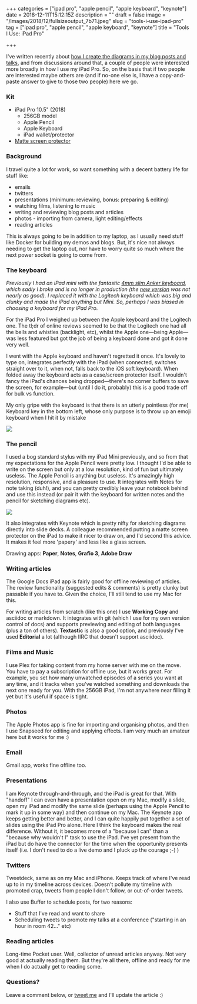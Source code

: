 +++
categories = ["ipad pro", "apple pencil", "apple keyboard", "keynote"]
date = 2018-12-11T15:12:15Z
description = ""
draft = false
image = "/images/2018/12/fullsizeoutput_7b71.jpeg"
slug = "tools-i-use-ipad-pro"
tag = ["ipad pro", "apple pencil", "apple keyboard", "keynote"]
title = "Tools I Use: iPad Pro"

+++

I've written recently about [how I create the diagrams in my blog posts and talks](/2018/12/10/so-how-do-you-make-those-cool-diagrams/), and from discussions around that, a couple of people were interested more broadly in how I use my iPad Pro. So, on the basis that if two people are interested maybe others are (and if no-one else is, I have a copy-and-paste answer to give to those two people) here we go. 

### Kit

* iPad Pro 10.5" (2018)
	* 256GB model
    * Apple Pencil
    * Apple Keyboard
    * iPad wallet/protector
* [Matte screen protector](https://www.amazon.co.uk/gp/product/B073X5BML2)

### Background

I travel quite a lot for work, so want something with a decent battery life for stuff like: 

* emails
* twitters
* presentations (minimum: reviewing, bonus: preparing & editing)
* watching films, listening to music
* writing and reviewing blog posts and articles
* photos - importing from camera, light editing/effects
* reading articles

This is always going to be in addition to my laptop, as I usually need stuff like Docker for building my demos and blogs. But, it's nice not always needing to get the laptop out, nor have to worry quite so much where the next power socket is going to come from. 

### The keyboard

_Previously I had an iPad mini with the fantastic [4mm slim Anker keyboard](https://images-na.ssl-images-amazon.com/images/I/41KJMg6MWGL.jpg), which sadly I broke and is no longer in production (the [new version](https://www.amazon.co.uk/gp/product/B00PIMRCFG) was not nearly as good). I replaced it with the Logitech keyboard which was big and clunky and made the iPad anything but Mini. So, perhaps I was biased in choosing a keyboard for my iPad Pro._

For the iPad Pro I weighed up between the Apple keyboard and the Logitech one. The tl;dr of online reviews seemed to be that the Logitech one had all the bells and whistles (backlight, etc), whilst the Apple one—being Apple—was less featured but got the job of being a keyboard done and got it done very well. 

I went with the Apple keyboard and haven't regretted it once. It's lovely to type on, integrates perfectly with the iPad (when connected, switches straight over to it, when not, falls back to the iOS soft keyboard). When folded away the keyboard acts as a case/screen protector itself. I wouldn't fancy the iPad's chances being dropped—there's no corner buffers to save the screen, for example—but (until I do it, probably) this is a good trade off for bulk vs function. 

My only gripe with the keyboard is that there is an utterly pointless (for me) Keyboard key in the bottom left, whose only purpose is to throw up an emoji keyboard when I hit it by mistake 

![](/images/2018/12/emoji-keyboard.png.JPG)

### The pencil

I used a bog standard stylus with my iPad Mini previously, and so from that my expectations for the Apple Pencil were pretty low. I thought I'd be able to write on the screen but only at a low resolution, kind of fun but ultimately useless. The Apple Pencil is anything but useless. It's amazingly high resolution, responsive, and a pleasure to use. It integrates with Notes for note taking (duh!), and you can pretty credibly leave your notebook behind and use this instead (or pair it with the keyboard for written notes and the pencil for sketching diagrams etc). 

![](/images/2018/12/pencil-notes.JPG)

It also integrates with Keynote which is pretty nifty for sketching diagrams directly into slide decks. 
A colleague recommended putting a matte screen protector on the iPad to make it nicer to draw on, and I'd second this advice. It makes it feel more 'papery' and less like a glass screen. 

Drawing apps: **Paper**, **Notes**, **Grafio 3**, **Adobe Draw**

### Writing articles

The Google Docs iPad app is fairly good for offline reviewing of articles. The review functionality (suggested edits & comments) is pretty clunky but passable if you have to. Given the choice, I'll still tend to use my Mac for this. 

For writing articles from scratch (like this one) I use **Working Copy** and asciidoc or markdown. It integrates with git (which I use for my own version control of docs) and supports previewing and editing of both languages (plus a ton of others). **Textastic** is also a good option, and previously I've used **Editorial** a lot (although IIRC that doesn't support asciidoc). 

### Films and Music

I use Plex for taking content from my home server with me on the move. You have to pay a subscription for offline use, but it works great. For example, you set how many unwatched episodes of a series you want at any time, and it tracks when you've watched something and downloads the next one ready for you. With the 256GB iPad, I'm not anywhere near filling it yet but it's useful if space is tight.

### Photos

The Apple Photos app is fine for importing and organising photos, and then I use Snapseed for editing and applying effects. I am very much an amateur here but it works for me :)

### Email

Gmail app, works fine offline too. 

### Presentations

I am Keynote through-and-through, and the iPad is great for that. With "handoff" I can even have a presentation open on my Mac, modify a slide, open my iPad and modify the same slide (perhaps using the Apple Pencil to mark it up in some way) and then continue on my Mac. 
The Keynote app keeps getting better and better, and I can quite happily put together a set of slides using the iPad Pro alone. Here I think the keyboard makes the real difference. Without it, it becomes more of a "because I can" than a "because why wouldn't I" task to use the iPad.
I've yet present from the iPad but do have the connector for the time when the opportunity presents itself (i.e. I don't need to do a live demo and I pluck up the courage ;-) ) 

### Twitters

Tweetdeck, same as on my Mac and iPhone. Keeps track of where I've read up to in my timeline across devices. Doesn't pollute my timeline with promoted crap, tweets from people I don't follow, or out-of-order tweets. 

I also use Buffer to schedule posts, for two reasons:

* Stuff that I've read and want to share
* Scheduling tweets to promote my talks at a conference ("starting in an hour in room 42…" etc)

### Reading articles

Long-time Pocket user. Well, collector of unread articles anyway. Not very good at actually reading them. But they're all there, offline and ready for me when I do actually get to reading some. 

### Questions? 

Leave a comment below, or [tweet me](https://twitter.com/rmoff/) and I'll update the article :) 
